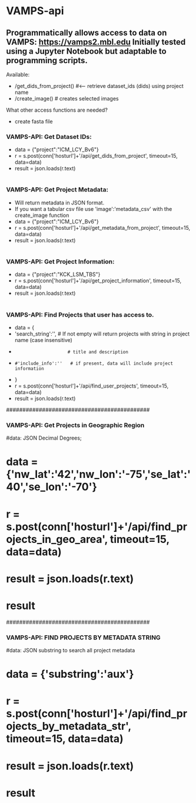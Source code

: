 VAMPS-api
=========
Programmatically allows access to data on VAMPS: https://vamps2.mbl.edu
Initially tested using a Jupyter Notebook but adaptable to programming scripts.
--------------

Available:
 * /get_dids_from_project()   #<-- retrieve dataset_ids (dids) using project name
 * /create_image()            # creates selected images
                
What other access functions are needed?
 * create fasta file
 

### VAMPS-API: Get Dataset IDs:
 * data = {"project":"ICM_LCY_Bv6"}
 * r = s.post(conn['hosturl']+'/api/get_dids_from_project', timeout=15, data=data)  
 * result = json.loads(r.text)
# ############################################
### VAMPS-API: Get Project Metadata:
 * Will return metadata in JSON format. 
 * If you want a tabular csv file use 'image':'metadata_csv' with the create_image function
 * data = {"project":"ICM_LCY_Bv6"} 
 * r = s.post(conn['hosturl']+'/api/get_metadata_from_project', timeout=15, data=data)  
 * result = json.loads(r.text)
# ############################################
### VAMPS-API: Get Project Information:
 * data = {"project":"KCK_LSM_TBS"}
 * r = s.post(conn['hosturl']+'/api/get_project_information', timeout=15, data=data)  
 * result = json.loads(r.text)

# ############################################
### VAMPS-API: Find Projects that user has access to.
 * data = {
 *    'search_string':'',  # If not empty will return projects with string in project name (case insensitive)
 *                         # title and description
 *     #'include_info':''   # if present, data will include project information
 * }
 * r = s.post(conn['hosturl']+'/api/find_user_projects', timeout=15, data=data) 
 * result = json.loads(r.text)

############################################
### VAMPS-API: Get Projects in Geographic Region
#data: JSON Decimal Degrees; 
# data = {'nw_lat':'42','nw_lon':'-75','se_lat':'40','se_lon':'-70'}
# r = s.post(conn['hosturl']+'/api/find_projects_in_geo_area', timeout=15, data=data)  
# result = json.loads(r.text)
# result
############################################
### VAMPS-API: FIND PROJECTS BY METADATA STRING
#data: JSON substring to search all project metadata 
# data = {'substring':'aux'}
# r = s.post(conn['hosturl']+'/api/find_projects_by_metadata_str', timeout=15, data=data)  
# result = json.loads(r.text)
# result